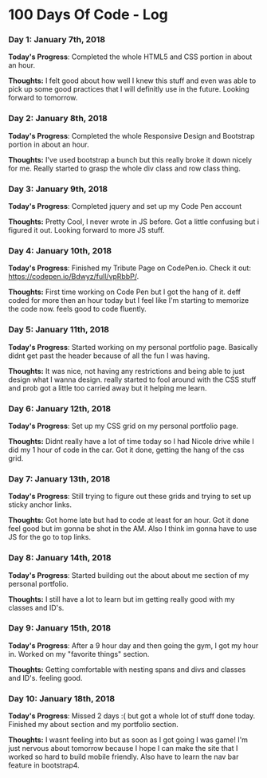 # 100 Days Of Code - Log

### Day 1: January 7th, 2018 


**Today's Progress**: Completed the whole HTML5 and CSS portion in about an hour.

**Thoughts:** I felt good about how well I knew this stuff and even was able to pick up some good practices that I will definitly use in the future.  Looking forward to tomorrow. 

### Day 2: January 8th, 2018 


**Today's Progress**: Completed the whole Responsive Design and Bootstrap portion in about an hour.

**Thoughts:** I've used bootstrap a bunch but this really broke it down nicely for me. Really started to grasp the whole div class and row class thing. 

### Day 3: January 9th, 2018 


**Today's Progress**: Completed jquery and set up my Code Pen account

**Thoughts:** Pretty Cool, I never wrote in JS before. Got a little confusing but i figured it out. Looking forward to more JS stuff. 

### Day 4: January 10th, 2018 


**Today's Progress**: Finished my Tribute Page on CodePen.io. Check it out: https://codepen.io/Bdwyz/full/vpRbbP/. 

**Thoughts:** First time working on Code Pen but I got the hang of it. deff coded for more then an hour today but I feel like I'm starting to memorize the code now. feels good to code fluently. 

### Day 5: January 11th, 2018 


**Today's Progress**: Started working on my personal portfolio page. Basically didnt get past the header because of all the fun I was having. 

**Thoughts:** It was nice, not having any restrictions and being able to just design what I wanna design. really started to fool around with the CSS stuff and prob got a little too carried away but it helping me learn. 

### Day 6: January 12th, 2018 


**Today's Progress**: Set up my CSS grid on my personal portfolio page.  

**Thoughts:** Didnt really have a lot of time today so I had Nicole drive while I did my 1 hour of code in the car. Got it done, getting the hang of the css grid. 

### Day 7: January 13th, 2018 


**Today's Progress**: Still trying to figure out these grids and trying to set up sticky anchor links.

**Thoughts:** Got home late but had to code at least for an hour. Got it done feel good but im gonna be shot in the AM. Also I think im gonna have to use JS for the go to top links. 

### Day 8: January 14th, 2018 


**Today's Progress**: Started building out the about about me section of my personal portfolio.

**Thoughts:** I still have a lot to learn but im getting really good with my classes and ID's.


### Day 9: January 15th, 2018 


**Today's Progress**: After a 9 hour day and then going the gym, I got my hour in. Worked on my "favorite things" section. 

**Thoughts:** Getting comfortable with nesting spans and divs and classes and ID's. feeling good. 

### Day 10: January 18th, 2018 


**Today's Progress**: Missed 2 days :( but got a whole lot of stuff done today. Finished my about section and my portfolio section.

**Thoughts:** I wasnt feeling into but as soon as I got going I was game! I'm just nervous about tomorrow because I hope I can make the site that I worked so hard to build mobile friendly. Also have to learn the nav bar feature in bootstrap4. 








